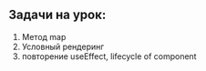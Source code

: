 ## Задачи на урок:

1. Метод map 
2. Условный рендеринг
3. повторение useEffect, lifecycle of component
















